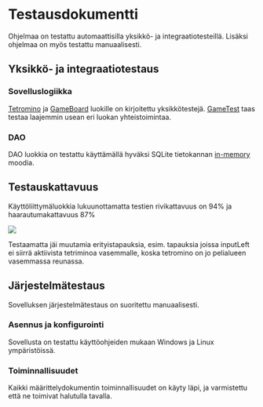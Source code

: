 # Testausdokumentti

Ohjelmaa on testattu automaattisilla yksikkö- ja integraatiotesteillä. Lisäksi ohjelmaa on myös testattu manuaalisesti.

## Yksikkö- ja integraatiotestaus

### Sovelluslogiikka
[Tetromino](https://github.com/FINDarkside/ot-harjoitustyo/blob/master/Tetris/src/test/java/tetris/domain/TetrominoTest.java) 
ja [GameBoard](https://github.com/FINDarkside/ot-harjoitustyo/blob/master/Tetris/src/test/java/tetris/domain/GameBoardTest.java) 
luokille on kirjoitettu yksikkötestejä. [GameTest](https://github.com/FINDarkside/ot-harjoitustyo/blob/master/Tetris/src/test/java/tetris/domain/GameTest.java)
taas testaa laajemmin usean eri luokan yhteistoimintaa.

### DAO

DAO luokkia on testattu käyttämällä hyväksi SQLite tietokannan [in-memory](https://www.sqlite.org/inmemorydb.html) moodia.

## Testauskattavuus

Käyttöliittymäluokkia lukuunottamatta testien rivikattavuus on 94% ja haarautumakattavuus 87%

<img src="images/code-coverage.png">

Testaamatta jäi muutamia erityistapauksia, esim. tapauksia joissa inputLeft ei siirrä aktiivista tetriminoa 
vasemmalle, koska tetromino on jo pelialueen vasemmassa reunassa.

## Järjestelmätestaus

Sovelluksen järjestelmätestaus on suoritettu manuaalisesti.

### Asennus ja konfigurointi

Sovellusta on testattu käyttöohjeiden mukaan Windows ja Linux ympäristöissä.

### Toiminnallisuudet

Kaikki määrittelydokumentin toiminnallisuudet on käyty läpi, ja varmistettu että ne toimivat halutulla tavalla.
